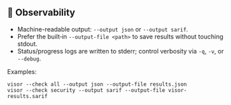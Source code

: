## 👀 Observability

- Machine-readable output: `--output json` or `--output sarif`.
- Prefer the built‑in `--output-file <path>` to save results without touching stdout.
- Status/progress logs are written to stderr; control verbosity via `-q`, `-v`, or `--debug`.

Examples:

```
visor --check all --output json --output-file results.json
visor --check security --output sarif --output-file visor-results.sarif
```
